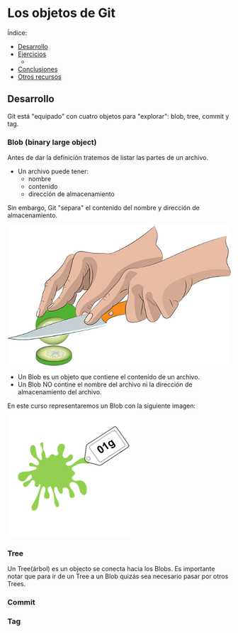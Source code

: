 # Los objetos de Git

Índice:

- [Desarrollo](3_los_objetos_de_git.md#desarrollo)
- [Ejercicios]()
	- []() 
- [Conclusiones]()
- [Otros recursos]()

## Desarrollo
Git está "equipado" con cuatro objetos para "explorar": blob, tree, commit y tag.

### Blob (binary large object)

Antes de dar la definición tratemos de listar las partes de un archivo.

- Un archivo puede tener:
	- nombre 
	- contenido
	- dirección de almacenamiento
 
 Sin embargo, Git "separa" el contenido del nombre y dirección de almacenamiento. 
 
![alt](imagenes/cortar.png) 
 
- Un Blob es un objeto que contiene el contenido de un archivo. 
- Un Blob NO contine el nombre del archivo ni la dirección de almacenamiento del archivo.
 
En este curso representaremos un Blob con la siguiente imagen:
![alt](imagenes/blob.png) 

### Tree

Un Tree(árbol) es un objecto se conecta hacia los Blobs. Es importante notar que para ir de un Tree a un Blob quizás sea necesario pasar por otros Trees.
### Commit

### Tag

